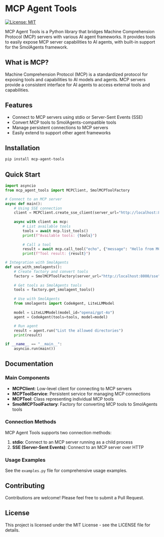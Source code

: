 # MCP Agent Tools

[![License: MIT](https://img.shields.io/badge/License-MIT-yellow.svg)](https://opensource.org/licenses/MIT)

MCP Agent Tools is a Python library that bridges Machine Comprehension Protocol (MCP) servers with various AI agent frameworks. It provides tools to easily expose MCP server capabilities to AI agents, with built-in support for the SmolAgents framework.

## What is MCP?

Machine Comprehension Protocol (MCP) is a standardized protocol for exposing tools and capabilities to AI models and agents. MCP servers provide a consistent interface for AI agents to access external tools and capabilities.

## Features

- Connect to MCP servers using stdio or Server-Sent Events (SSE)
- Convert MCP tools to SmolAgents-compatible tools
- Manage persistent connections to MCP servers
- Easily extend to support other agent frameworks

## Installation

```bash
pip install mcp-agent-tools
```

## Quick Start

```python
import asyncio
from mcp_agent_tools import MCPClient, SmolMCPToolFactory

# Connect to an MCP server
async def main():
    # Using SSE connection
    client = MCPClient.create_sse_client(server_url="http://localhost:8000/sse")
    
    async with client as mcp:
        # List available tools
        tools = await mcp.list_tools()
        print(f"Available tools: {tools}")
        
        # Call a tool
        result = await mcp.call_tool("echo", {"message": "Hello from MCP client!"})
        print(f"Tool result: {result}")

# Integration with SmolAgents
def use_with_smolagents():
    # Create factory and convert tools
    factory = SmolMCPToolFactory(server_url="http://localhost:8000/sse")
    
    # Get tools as SmolAgents tools
    tools = factory.get_smolagent_tools()
    
    # Use with SmolAgents
    from smolagents import CodeAgent, LiteLLMModel
    
    model = LiteLLMModel(model_id="openai/gpt-4o")
    agent = CodeAgent(tools=tools, model=model)
    
    # Run agent
    result = agent.run("List the allowed directories")
    print(result)

if __name__ == "__main__":
    asyncio.run(main())
```

## Documentation

### Main Components

- **MCPClient**: Low-level client for connecting to MCP servers
- **MCPToolService**: Persistent service for managing MCP connections
- **MCPTool**: Class representing individual MCP tools
- **SmolMCPToolFactory**: Factory for converting MCP tools to SmolAgents tools

### Connection Methods

MCP Agent Tools supports two connection methods:

1. **stdio**: Connect to an MCP server running as a child process
2. **SSE (Server-Sent Events)**: Connect to an MCP server over HTTP

### Usage Examples

See the `examples.py` file for comprehensive usage examples.

## Contributing

Contributions are welcome! Please feel free to submit a Pull Request.

## License

This project is licensed under the MIT License - see the LICENSE file for details.
